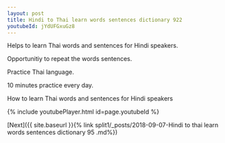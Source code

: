 ```yaml
---
layout: post
title: Hindi to Thai learn words sentences dictionary 922 
youtubeId: jYdUFGxuGz8
---
```

 
 
Helps to learn Thai words and sentences for Hindi speakers.

Opportunitiy to repeat the words sentences. 

Practice Thai language. 
 
10 minutes practice every day. 
 
How to learn Thai words and sentences for Hindi speakers 
 
{% include youtubePlayer.html id=page.youtubeId %}
 
 
[Next]({{ site.baseurl }}{% link  split1/_posts/2018-09-07-Hindi to thai learn words sentences dictionary 95 .md%})
 
